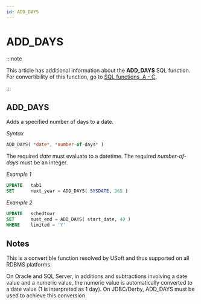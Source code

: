 ```yaml
---
id: ADD_DAYS
---
```


# ADD_DAYS




:::note

This article has additional information about the **ADD_DAYS** SQL function.
For convertibility of this function, go to [SQL functions  A - C](/docs/Modeller_and_Rules_Engine/SQL_functions/SQL_functions_AC.md).

:::

## **ADD_DAYS**

Adds a specified number of days to a date.

*Syntax*

```sql
ADD_DAYS( *date*, *number-of-days* )
```

The required *date* must evaluate to a datetime. The required *number-of-days* must be an integer.

*Example 1*

```sql
UPDATE   tab1
SET      next_year = ADD_DAYS( SYSDATE, 365 )
```

*Example 2*

```sql
UPDATE   schedtour
SET      must_end = ADD_DAYS( start_date, 40 )
WHERE    limited = 'Y'
```

## Notes

This is a convertible function resolved by USoft and thus supported on all RDBMS platforms.

On Oracle and SQL Server, in additions and subtractions involving a date value and a numeric value, the numeric value is automatically converted to a date value (1 is interpreted as 1 day). On JDBC/Derby, ADD_DAYS must be used to achieve this conversion.